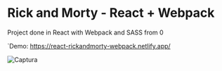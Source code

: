 # Rick and Morty - React + Webpack
Project done in React with Webpack and SASS from 0

`Demo: https://react-rickandmorty-webpack.netlify.app/

![Captura](https://user-images.githubusercontent.com/11033849/103331224-dce8da00-4a32-11eb-8e92-f8e7171901dc.PNG)